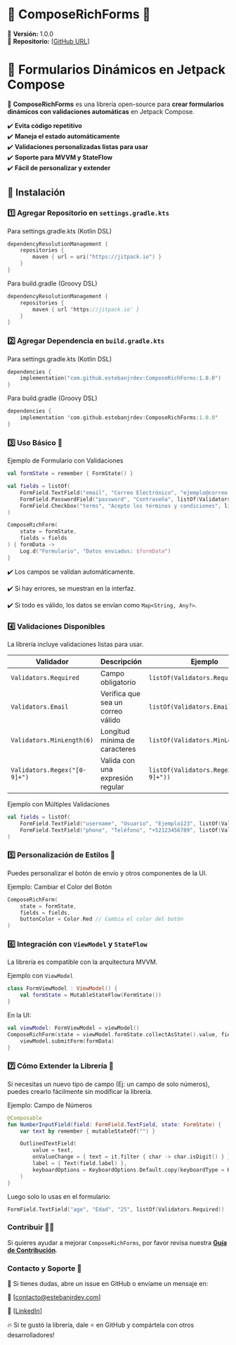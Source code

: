 # 📖 ComposeRichForms 🚀  
📌 **Versión:** 1.0.0  
📌 **Repositorio:** [[GitHub URL](https://github.com/estebanjrdev/ComposeRichForms)]  



# 📌 Formularios Dinámicos en Jetpack Compose  
📝 **ComposeRichForms** es una librería open-source para **crear formularios dinámicos con validaciones automáticas** en Jetpack Compose.  

✔️ **Evita código repetitivo**  
✔️ **Maneja el estado automáticamente**  
✔️ **Validaciones personalizadas listas para usar**  
✔️ **Soporte para MVVM y StateFlow**  
✔️ **Fácil de personalizar y extender**  



## 📌 Instalación  

### 1️⃣ Agregar Repositorio en `settings.gradle.kts`
 Para settings.gradle.kts (Kotlin DSL)
```kotlin
dependencyResolutionManagement {
    repositories {
        maven { url = uri("https://jitpack.io") }
    }
}
```
 Para build.gradle (Groovy DSL)
```kotlin
dependencyResolutionManagement {
    repositories {
        maven { url 'https://jitpack.io' }
    }
}
```
### 2️⃣ Agregar Dependencia en `build.gradle.kts`
 Para settings.gradle.kts (Kotlin DSL)
```kotlin
dependencies {
    implementation("com.github.estebanjrdev:ComposeRichForms:1.0.0")
}
```
 Para build.gradle (Groovy DSL)
```kotlin
dependencies {
    implementation 'com.github.estebanjrdev:ComposeRichForms:1.0.0'
}
```
### 3️⃣ Uso Básico 🚀

Ejemplo de Formulario con Validaciones
```kotlin
val formState = remember { FormState() }

val fields = listOf(
    FormField.TextField("email", "Correo Electrónico", "ejemplo@correo.com", listOf(Validators.Email, Validators.Required)),
    FormField.PasswordField("password", "Contraseña", listOf(Validators.Required, Validators.MinLength(6))),
    FormField.Checkbox("terms", "Acepto los términos y condiciones", listOf(Validators.Required))
)

ComposeRichForm(
    state = formState,
    fields = fields
) { formData ->
    Log.d("Formulario", "Datos enviados: $formData")
}
```
✔️ Los campos se validan automáticamente.

✔️ Si hay errores, se muestran en la interfaz.

✔️ Si todo es válido, los datos se envían como `Map<String, Any?>`.



### 4️⃣ Validaciones Disponibles 
La librería incluye validaciones listas para usar.

| **Validador**             | **Descripción**                        | **Ejemplo**                              |
|---------------------------|--------------------------------------|------------------------------------------|
| `Validators.Required`     | Campo obligatorio                   | `listOf(Validators.Required)`           |
| `Validators.Email`        | Verifica que sea un correo válido   | `listOf(Validators.Email)`              |
| `Validators.MinLength(6)` | Longitud mínima de caracteres       | `listOf(Validators.MinLength(6))`       |
| `Validators.Regex("[0-9]+")` | Valida con una expresión regular | `listOf(Validators.Regex("[0-9]+"))`    |

Ejemplo con Múltiples Validaciones
```kotlin
val fields = listOf(
    FormField.TextField("username", "Usuario", "Ejemplo123", listOf(Validators.Required, Validators.MinLength(5))),
    FormField.TextField("phone", "Teléfono", "+52123456789", listOf(Validators.Regex("\\+\\d{12}")))
)
```
### 5️⃣ Personalización de Estilos 🎨
Puedes personalizar el botón de envío y otros componentes de la UI.

Ejemplo: Cambiar el Color del Botón
```kotlin
ComposeRichForm(
    state = formState,
    fields = fields,
    buttonColor = Color.Red // Cambia el color del botón
)
```
### 6️⃣ Integración con `ViewModel` y `StateFlow`
La librería es compatible con la arquitectura MVVM.

Ejemplo con `ViewModel`
```kotlin
class FormViewModel : ViewModel() {
    val formState = MutableStateFlow(FormState())
}
```
En la UI:
```kotlin
val viewModel: FormViewModel = viewModel()
ComposeRichForm(state = viewModel.formState.collectAsState().value, fields = fields) { formData ->
    viewModel.submitForm(formData)
}
```
### 7️⃣ Cómo Extender la Librería 🚀
Si necesitas un nuevo tipo de campo (Ej: un campo de solo números), puedes crearlo fácilmente sin modificar la librería.

Ejemplo: Campo de Números
```kotlin
@Composable
fun NumberInputField(field: FormField.TextField, state: FormState) {
    var text by remember { mutableStateOf("") }

    OutlinedTextField(
        value = text,
        onValueChange = { text = it.filter { char -> char.isDigit() } }, // Solo permite números
        label = { Text(field.label) },
        keyboardOptions = KeyboardOptions.Default.copy(keyboardType = KeyboardType.Number)
    )
}
```
Luego solo lo usas en el formulario:
```kotlin
FormField.TextField("age", "Edad", "25", listOf(Validators.Required))
```
### Contribuir 👨‍💻
Si quieres ayudar a mejorar `ComposeRichForms`, por favor revisa nuestra **[Guía de Contribución](https://github.com/estebanjrdev/ComposeRichForms/blob/main/CONTRIBUTING.md)**.  

### Contacto y Soporte 🚀
📌 Si tienes dudas, abre un issue en GitHub o envíame un mensaje en:

📩 [contacto@estebanjrdev.com]

💼 [[LinkedIn](https://www.linkedin.com/in/estebanjrdev)] 


🔥 Si te gustó la librería, dale ⭐ en GitHub y compártela con otros desarrolladores!
